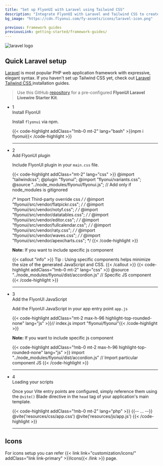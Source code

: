 ```yaml
---
title: "Set up FlyonUI with Laravel using Tailwind CSS"
description: "Integrate FlyonUI with Laravel and Tailwind CSS to create a responsive, modern interface and streamline your project's design."
bg_image: "https://cdn.flyonui.com/fy-assets/icons/laravel-icon.png"

previous: Framework guides
previousLink: getting-started/framework-guides/
---
```


<div>
  <div class="flex gap-2">
    <div><img src="https://cdn.flyonui.com/fy-assets/icons/laravel-icon.png" alt="laravel logo" class="h-auto w-14 mt-2" /></div>
    <div>
      <h2 class="text-base-content mb-3 text-lg font-semibold mt-2">
        Quick
        <span class="text-red-600">Laravel</span>
        setup
      </h2>
      <p class="text-base-conte/80 text-base">
        <a href="https://laravel.com/" class="link link-animated link-primary" target="_blank">Laravel</a> is most popular PHP web application framework with expressive, elegant syntax. If you haven't set up Tailwind CSS yet, check out
        <a class="link link-animated" target="_blank" href="https://tailwindcss.com/docs/guides/laravel">
          Laravel Tailwind CSS
        </a>
        installation guides.
      </p>
    </div>
  </div>

> Use this GitHub <a href="https://github.com/themeselection/flyonui-tailwindcss-laravel-livewire-starter-kit" class="link link-primary" target="_blank">repository</a> for a pre-configured **FlyonUI Laravel Livewire Starter Kit**.

  <ul class="timeline timeline-snap-icon timeline-compact timeline-vertical mb-12 w-full ps-0">
    <!-- Installation -->
    <li class="mt-0 mb-0 ps-0">
      <div class="timeline-middle mb-2">
        <span class="text-base-content flex size-7 items-center justify-center rounded-full border border-base-content/20 font-semibold">
          1
        </span>
      </div>
      <div class="timeline-end m-0 mb-0 w-full rounded-lg p-4">
        <div class="text-base-content mb-3 font-semibold">Install FlyonUI</div>
        <p>
          Install
          <code>flyonui</code>
          via npm.
        </p>
        {{< code-highlight addClass="!mb-0 mt-2" lang="bash" >}}npm i flyonui{{< /code-highlight >}}
      </div>
      <hr class="!w-0.5 rounded-none border-transparent" />
    </li>
    <!-- Configure FlyonUI JavaScript paths -->
    <li class="mt-0 mb-0 ps-0">
      <div class="timeline-middle mb-2">
        <span class="text-base-content flex size-7 items-center justify-center rounded-full border border-base-content/20 font-semibold">
          2
        </span>
      </div>
      <div class="timeline-end mb-0 w-full rounded-lg p-4 m-0">
        <div class="text-base-content mb-3 font-semibold">Add FlyonUI plugin</div>
        <p>
          Include FlyonUI plugin in your <code>main.css</code> file.
        </p>
        {{< code-highlight addClass="mt-2" lang="css" >}}
@import "tailwindcss";
@plugin "flyonui";
@import "flyonui/variants.css";
@source "../node_modules/flyonui/flyonui.js"; // Add only if node_modules is gitignored

/* Import Third-party override css */
/* @import "flyonui/src/vendor/flatpickr.css"; */
/* @import "flyonui/src/vendor/notyf.css"; */
/* @import "flyonui/src/vendor/datatables.css"; */
/* @import "flyonui/src/vendor/editor.css"; */
/* @import "flyonui/src/vendor/fullcalendar.css"; */
/* @import "flyonui/src/vendor/raty.css"; */
/* @import "flyonui/src/vendor/waves.css"; */
/* @import "flyonui/src/vendor/apexcharts.css"; */
        {{< /code-highlight >}}
        <p><strong>Note:</strong> If you want to include specific js component </p>
        {{< callout "info" >}}
          <span class="font-semibold">Tip :</span> Using specific components helps minimize the size of the generated JavaScript and CSS.
        {{< /callout >}}
        {{< code-highlight addClass="!mb-0 mt-2" lang="css" >}}
@source "../node_modules/flyonui/dist/accordion.js" // Specific JS component
  {{< /code-highlight >}}
    </div>
    <hr class="!w-0.5 rounded-none border-transparent" />
    </li>
    <!-- Add the FlyonUI JavaScript -->
    <li class="mt-0 mb-0 ps-0">
      <div class="timeline-middle mb-2">
        <span class="text-base-content flex size-7 items-center justify-center rounded-full border border-base-content/20 font-semibold">
          3
        </span>
      </div>
      <div class="timeline-end m-0 mb-0 w-full rounded-lg p-4">
        <div class="text-base-content mb-3 font-semibold">Add the FlyonUI JavaScript</div>
        <p>Add the FlyonUI JavaScript in your app entry point <code>app.js</code></p>
        {{< code-highlight addClass="mt-2 max-h-96 highlight-top-rounded-none" lang="js" >}}// index.js
import "flyonui/flyonui"{{< /code-highlight >}}
<p><strong>Note:</strong> If you want to include specific js component </p>

{{< code-highlight addClass="!mb-0 mt-2 max-h-96 highlight-top-rounded-none" lang="js" >}}
import "../node_modules/flyonui/dist/accordion.js" // Import particular component JS
{{< /code-highlight >}}
  </div>
      <hr class="!w-0.5 rounded-none border-transparent" />
    </li>
    <!--  -->
    <li class="mt-0 mb-0 ps-0">
      <div class="timeline-middle mb-2">
        <span class="text-base-content flex size-7 items-center justify-center rounded-full border border-base-content/20 font-semibold">
          4
        </span>
      </div>
      <div class="timeline-end m-0 mb-0 w-full rounded-lg p-4">
        <div class="text-base-content mb-3 font-semibold">Loading your scripts</div>
        <p>Once your Vite entry points are configured, simply reference them using the <code>@vite()</code> Blade directive in the <code>head</code> tag of your application's main template.</p>
        {{< code-highlight addClass="!mb-0 mt-2" lang="php" >}}<!doctype html>
<head>
    {{-- ... --}}
    @vite('resources/css/app.css')
    @vite('resources/js/app.js')
</head>
{{< /code-highlight >}}
</div>
<hr class="!w-0.5 rounded-none border-transparent" />
</li>

  </ul>
</div>

<h2 class="text-lg font-medium mb-1">Icons</h2>
For icons setup you can refer {{< link link="customization/icons/" addClass="link link-primary" >}}Icons{{< /link >}} page.
